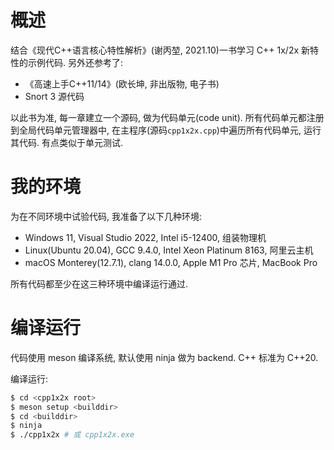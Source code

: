 # 概述

结合《现代C++语言核心特性解析》(谢丙堃, 2021.10)一书学习 C++ 1x/2x 新特性的示例代码. 另外还参考了:

- 《高速上手C++11/14》(欧长坤, 非出版物, 电子书)
- Snort 3 源代码

以此书为准, 每一章建立一个源码, 做为代码单元(code unit). 所有代码单元都注册到全局代码单元管理器中, 在主程序(源码`cpp1x2x.cpp`)中遍历所有代码单元, 运行其代码. 有点类似于单元测试.

# 我的环境

为在不同环境中试验代码, 我准备了以下几种环境:

- Windows 11, Visual Studio 2022, Intel i5-12400, 组装物理机
- Linux(Ubuntu 20.04), GCC 9.4.0, Intel Xeon Platinum 8163, 阿里云主机
- macOS Monterey(12.7.1), clang 14.0.0, Apple M1 Pro 芯片, MacBook Pro

所有代码都至少在这三种环境中编译运行通过.

# 编译运行

代码使用 meson 编译系统, 默认使用 ninja 做为 backend. C++ 标准为 C++20.

编译运行:
```bash
$ cd <cpp1x2x root>
$ meson setup <builddir>
$ cd <builddir>
$ ninja
$ ./cpp1x2x # 或 cpp1x2x.exe
```

